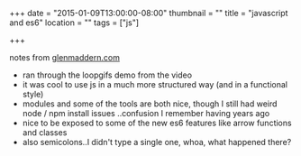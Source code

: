 +++
date = "2015-01-09T13:00:00-08:00"
thumbnail = ""
title = "javascript and es6"
location = ""
tags = ["js"]

+++

notes from [glenmaddern.com](http://glenmaddern.com/articles/javascript-in-2015)

* ran through the loopgifs demo from the video
* it was cool to use js in a much more structured way (and in a functional style)
* modules and some of the tools are both nice, though I still had weird node / npm install issues
..confusion I remember having years ago
* nice to be exposed to some of the new es6 features like arrow functions and classes
* also semicolons..I didn't type a single one, whoa, what happened there?
